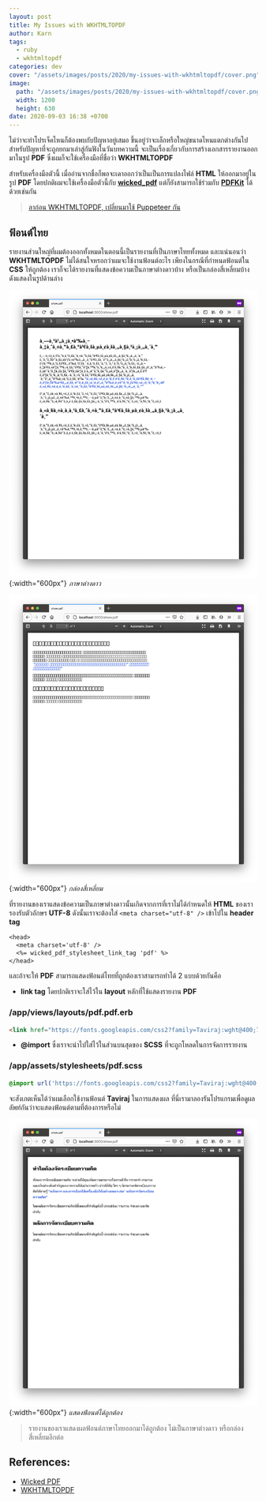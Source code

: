 ```yaml
---
layout: post
title: My Issues with WKHTMLTOPDF
author: Karn
tags:
  - ruby
  - wkhtmltopdf
categories: dev
cover: "/assets/images/posts/2020/my-issues-with-wkhtmltopdf/cover.png"
image:
  path: "/assets/images/posts/2020/my-issues-with-wkhtmltopdf/cover.png"
  width: 1200
  height: 630
date: 2020-09-03 16:38 +0700
---
```

ไม่ว่าจะทำโปรเจ็คไหนก็ต้องพบกับปัญหาอยู่เสมอ ขึ้นอยู่ว่าจะเล็กหรือใหญ่ขนาดไหนแตกต่างกันไป สำหรับปัญหาที่จะถูกยกมาเล่าสู่กันฟังในวันบทความนี้ จะเป็นเรื่องเกี่ยวกับการสร้างเอกสารรายงานออกมาในรูป **PDF** ซึ่งผมก็จะใช้เครื่องมือที่ชื่อว่า **WKHTMLTOPDF**<!--more-->

สำหรับเครื่องมือตัวนี้ เมื่ออ่านจากชื่อก็พอจะเดาออกว่าเป็นเป็นการแปลงไฟล์ **HTML** ให้ออกมาอยู่ในรูป **PDF** โดยปกติผมจะใช้เครื่องมือตัวนี้กับ **[wicked_pdf](https://github.com/mileszs/wicked_pdf)** แต่ก็ยังสามารถใช้ร่วมกับ **[PDFKit](https://github.com/pdfkitpdfkit)** ได้ด้วยเช่นกัน


> [ลาก่อน WKHTMLTOPDF, เปลี่ยนมาใช้ Puppeteer กัน](https://karn18.github.io/dev/2022/03/05/bye-bye-wkhtmltopdf-welcome-puppeteer.html)

## ฟ้อนต์ไทย

รายงานส่วนใหญ่ที่ผมต้องออกทั้งหมดในตอนนี้เป็นรายงานที่เป็นภาษาไทยทั้งหมด และแน่นอนว่า **WKHTMLTOPDF** ไม่ได้สนใจหรอกว่าผมจะใช้งานฟ้อนต์อะไร เพียงในกรณีที่กำหนดฟ้อนต์ใน **CSS** ให้ถูกต้อง เราก็จะได้รายงานที่แสดงข้อความเป็นภาษาต่างดาวบ้าง หรือเป็นกล่องสี่เหลี่ยมบ้าง ดังแสดงในรูปด้านล่าง

![ต่างดาว](/assets/images/posts/2020/my-issues-with-wkhtmltopdf/error1.png){:width="600px"}
*ภาษาต่างดาว*

![กล่องสี่เหลี่ยม](/assets/images/posts/2020/my-issues-with-wkhtmltopdf/error2.png){:width="600px"}
*กล่องสี่เหลี่ยม*

ที่รายงานของเราแสดงข้อความเป็นภาษาต่างดาวนั้นเกิดจากการที่เราไม่ได้กำหนดให้ **HTML** ของเรารองรับตัวอักษร **UTF-8** ดังนั้นเราจะต้องใส่ `<meta charset="utf-8" />` เข้าไปใน **header tag**

```erb
<head>
  <meta charset='utf-8' />
  <%= wicked_pdf_stylesheet_link_tag 'pdf' %>
</head>
```

และถ้าจะให้ **PDF** สามารถแสดงฟ้อนต์ไทยที่ถูกต้องเราสามารถทำได้ 2 แบบด้วยกันคือ

- **link tag** โดยปกติเราจะใส่ไว้ใน **layout** หลักที่ใช้แสดงรายงาน **PDF** 

### /app/views/layouts/pdf.pdf.erb

```html
<link href="https://fonts.googleapis.com/css2?family=Taviraj:wght@400;700&display=swap" rel="stylesheet">
```

- **@import** ซึ่งเราจะนำไปใส่ไว้ในส่วนบนสุดของ **SCSS** ที่จะถูกโหลดในการจัดการรายงาน

### /app/assets/stylesheets/pdf.scss

```scss
@import url('https://fonts.googleapis.com/css2?family=Taviraj:wght@400;700&display=swap');
```

จะสังเกตเห็นได้ว่าผมเลือกใช้งานฟ้อนต์ **Taviraj** ในการแสดงผล ที่นี่เรามาลองรันโปรแกรมเพื่อดูผลลัพท์กันว่าจะแสดงฟ้อนต์ตามที่ต้องการหรือไม่

![รายงานสมบูรณ์](/assets/images/posts/2020/my-issues-with-wkhtmltopdf/success.png){:width="600px"}
*แสดงฟ้อนต์ได้ถูกต้อง*

> รายงานของเราแสดงผลฟ้อนต์ภาษาไทยออกมาได้ถูกต้อง ไม่เป็นภาษาต่างดาว หรือกล่องสี่เหลี่ยมอีกต่อ

## References:
- [Wicked PDF](https://github.com/mileszs/wicked_pdf)
- [WKHTMLTOPDF](https://wkhtmltopdf.org)

